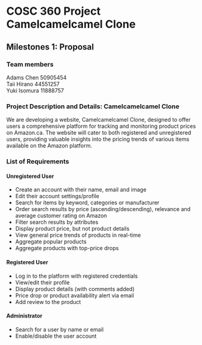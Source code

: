 # COSC 360 Project Camelcamelcamel Clone

## Milestones 1: Proposal

### Team members

Adams Chen 50905454 <br>
Taii Hirano 44551257 <br>
Yuki Isomura 11888757 <br>

### Project Description and Details: Camelcamelcamel Clone

We are developing a website, Camelcamelcamel Clone, designed to offer users a comprehensive platform for tracking and monitoring product prices on Amazon.ca. The website will cater to both registered and unregistered users, providing valuable insights into the pricing trends of various items available on the Amazon platform.

### List of Requirements

#### Unregistered User

- Create an account with their name, email and image
- Edit their account settings/profile
- Search for items by keyword, categories or manufacturer
- Order search results by price (ascending/descending), relevance and average customer rating on Amazon
- Filter search results by attributes
- Display product price, but not product details
- View general price trends of products in real-time
- Aggregate popular products
- Aggregate products with top-price drops

#### Registered User

- Log in to the platform with registered credentials
- View/edit their profile
- Display product details (with comments added)
- Price drop or product availability alert via email
- Add review to the product

#### Administrator

- Search for a user by name or email
- Enable/disable the user account
